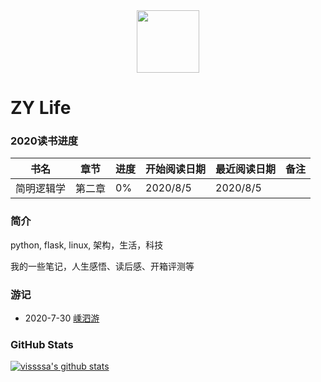 <div align=center>
<img src="https://vissssa-imgs-1252712312.cos.ap-shanghai.myqcloud.com/hexo/%E5%A4%B4%E5%83%8F_%E5%9C%86%E5%BD%A2.png" width = "100" height = "100" />
</div>

# ZY Life

### 2020读书进度

| 书名       | 章节   | 进度 | 开始阅读日期 | 最近阅读日期 | 备注 |
| ---------- | ------ | ---- | ------------ | ------------ | ---- |
| 简明逻辑学 | 第二章 | 0%   | 2020/8/5     | 2020/8/5     |      |

### 简介

python, flask, linux, 架构，生活，科技  

我的一些笔记，人生感悟、读后感、开箱评测等 

### 游记
- 2020-7-30  [嵊泗游](http://vissssa.gitee.io/blog/posts/d7fc5d2f/)


### GitHub Stats
[![vissssa's github stats](https://github-readme-stats.vercel.app/api?username=vissssa)](https://github.com/anuraghazra/github-readme-stats)

